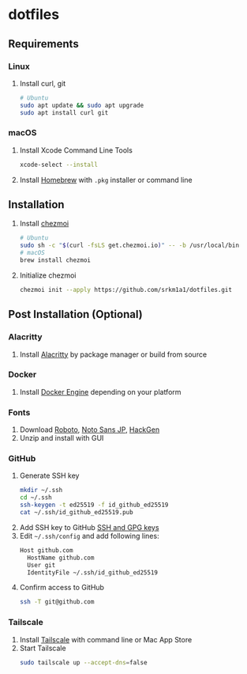 # dotfiles
## Requirements
### Linux
1. Install curl, git
   ```bash
   # Ubuntu
   sudo apt update && sudo apt upgrade
   sudo apt install curl git
   ```

### macOS
1. Install Xcode Command Line Tools
   ```bash
   xcode-select --install
   ```
1. Install [Homebrew](https://brew.sh/) with `.pkg` installer or command line

## Installation
1. Install [chezmoi](https://www.chezmoi.io/)
   ```bash
   # Ubuntu
   sudo sh -c "$(curl -fsLS get.chezmoi.io)" -- -b /usr/local/bin
   # macOS
   brew install chezmoi
   ```
1. Initialize chezmoi
   ```bash
   chezmoi init --apply https://github.com/srkm1a1/dotfiles.git
   ```

## Post Installation (Optional)
### Alacritty
1. Install [Alacritty](https://github.com/alacritty/alacritty/blob/master/INSTALL.md) by package manager or build from source

### Docker
1. Install [Docker Engine](https://docs.docker.com/engine/install/) depending on your platform

### Fonts
1. Download [Roboto](https://fonts.google.com/specimen/Roboto), [Noto Sans JP](https://fonts.google.com/noto/specimen/Noto+Sans+JP), [HackGen](https://github.com/yuru7/HackGen/releases/latest)
2. Unzip and install with GUI

### GitHub
1. Generate SSH key
   ```bash
   mkdir ~/.ssh
   cd ~/.ssh
   ssh-keygen -t ed25519 -f id_github_ed25519
   cat ~/.ssh/id_github_ed25519.pub
   ```
1. Add SSH key to GitHub [SSH and GPG keys](https://github.com/settings/keys)
1. Edit `~/.ssh/config` and add following lines:
   ```bash
   Host github.com
     HostName github.com
     User git
     IdentityFile ~/.ssh/id_github_ed25519
   ```
1. Confirm access to GitHub
   ```bash
   ssh -T git@github.com
   ```

### Tailscale
1. Install [Tailscale](https://tailscale.com/download/) with command line or Mac App Store
1. Start Tailscale
   ```bash
   sudo tailscale up --accept-dns=false
   ```
